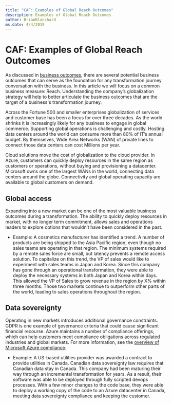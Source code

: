 ```yaml
---
title: "CAF: Examples of Global Reach Outcomes"
description: Examples of Global Reach Outcomes
author: BrianBlanchard
ms.date: 4/4/2019
---
```


# CAF: Examples of Global Reach Outcomes

As discussed in [business outcomes](overview.md), there are several potential business outcomes that can serve as the foundation for any transformation journey conversation with the business. In this article we will focus on a common business measure: Reach. Understanding the company’s globalization strategy will help to better articulate the business outcomes that are the target of a business's transformation journey.

Across the Fortune 500 and smaller enterprises globalization of services and customer base has been a focus for over three decades. As the world shrinks it is increasingly likely for any business to engage in global commerce. Supporting global operations is challenging and costly. Hosting data centers around the world can consume more than 80% of IT’s annual budget. By themselves, Wide Area Networks (WAN) of private lines to connect those data centers can cost Millions per year.

Cloud solutions move the cost of globalization to the cloud provider. In Azure, customers can quickly deploy resources in the same region as customers or operations, without buying and provisioning a datacenter. Microsoft owns one of the largest WANs in the world, connecting data centers around the globe. Connectivity and global operating capacity are available to global customers on demand.

## Global access

Expanding into a new market can be one of the most valuable business outcomes during a transformation. The ability to quickly deploy resources in market, with no longer term commitment, allows sales and operations leaders to explore options that wouldn’t have been considered in the past.

- Example: A cosmetics manufacturer has identified a trend. A number of products are being shipped to the Asia Pacific region, even though no sales teams are operating in that region. The minimum systems required by a remote sales force are small, but latency prevents a remote access solution. To capitalize on this trend, the VP of sales would like to experiment with sales teams in Japan and Korea. Since this company has gone through an operational transformation, they were able to deploy the necessary systems in both Japan and Korea within days. This allowed the VP of Sales to grow revenue in the region by X% within three months. Those two markets continue to outperform other parts of the world, leading to sales operations throughout the region.

## Data sovereignty

Operating in new markets introduces additional governance constraints. GDPR is one example of governance criteria that could cause significant financial recourse. Azure maintains a number of compliance offerings, which can help customers meet compliance obligations across regulated industries and global markets. For more information, see the [overview of Microsoft Azure compliance](https://aka.ms/AzureCompliance).

- Example: A US-based utilities provider was awarded a contract to provide utilities in Canada. Canadian data sovereignty law requires that Canadian data stay in Canada. This company had been maturing their way through an incremental transformation for years. As a result, their software was able to be deployed through fully scripted devops processes. With a few minor changes to the code base, they were able to deploy a working copy of the code to an Azure datacenter in Canada, meeting data sovereignty compliance and keeping the customer.
